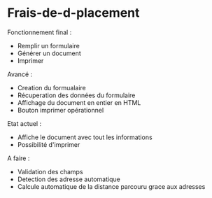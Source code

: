# Frais-de-d-placement

Fonctionnement final : 

- Remplir un formulaire 
- Générer un document
- Imprimer

Avancé : 
- Creation du formualaire
- Récuperation des données du formulaire
- Affichage du document en entier en HTML
- Bouton imprimer opérationnel

Etat actuel :
- Affiche le document avec tout les informations
- Possibilité d'imprimer

A faire :
- Validation des champs
- Detection des adresse automatique
- Calcule automatique de la distance parcouru grace aux adresses
